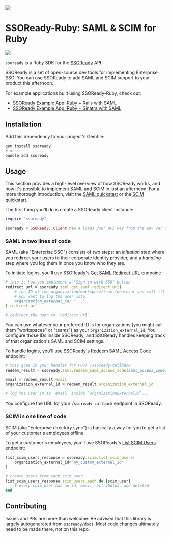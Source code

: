 ![](https://i.imgur.com/OhtkhbJ.png)

# SSOReady-Ruby: SAML & SCIM for Ruby

[![](https://img.shields.io/gem/v/ssoready)](https://rubygems.org/gems/ssoready)

`ssoready` is a Ruby SDK for the [SSOReady](https://ssoready.com) API.

SSOReady is a set of open-source dev tools for implementing Enterprise SSO. You
can use SSOReady to add SAML and SCIM support to your product this afternoon.

For example applications built using SSOReady-Ruby, check out:

- [SSOReady Example App: Ruby + Rails with SAML](https://github.com/ssoready/ssoready-example-app-ruby-rails-saml)
- [SSOReady Example App: Ruby + Sinatra with SAML](https://github.com/ssoready/ssoready-example-app-ruby-sinatra-saml)

## Installation

Add this dependency to your project's Gemfile:

```bash
gem install ssoready
# or
bundle add ssoready
```

## Usage

This section provides a high-level overview of how SSOReady works, and how it's
possible to implement SAML and SCIM in just an afternoon. For a more thorough
introduction, visit the [SAML
quickstart](https://ssoready.com/docs/saml/saml-quickstart) or the [SCIM
quickstart](https://ssoready.com/docs/scim/scim-quickstart).

The first thing you'll do is create a SSOReady client instance:

```rb
require "ssoready"

ssoready = SSOReady::Client.new # loads your API key from the env var SSOREADY_API_KEY
```

### SAML in two lines of code

SAML (aka "Enterprise SSO") consists of two steps: an _initiation_ step where
you redirect your users to their corporate identity provider, and a _handling_
step where you log them in once you know who they are.

To initiate logins, you'll use SSOReady's [Get SAML Redirect
URL](https://ssoready.com/docs/api-reference/saml/get-saml-redirect-url)
endpoint:

```rb
# this is how you implement a "Sign in with SSO" button
redirect_url = ssoready.saml.get_saml_redirect_url(
    # the ID of the organization/workspace/team (whatever you call it)
    # you want to log the user into
    organization_external_id: "..."
).redirect_url

# redirect the user to `redirect_url`...
```

You can use whatever your preferred ID is for organizations (you might call them
"workspaces" or "teams") as your `organization_external_id`. You configure those
IDs inside SSOReady, and SSOReady handles keeping track of that organization's
SAML and SCIM settings.

To handle logins, you'll use SSOReady's [Redeem SAML Access
Code](https://ssoready.com/docs/api-reference/saml/redeem-saml-access-code) endpoint:

```rb
# this goes in your handler for POST /ssoready-callback
redeem_result = ssoready.saml.redeem_saml_access_code(saml_access_code: "saml_access_code_...")

email = redeem_result.email
organization_external_id = redeem_result.organization_external_id

# log the user in as `email` inside `organizationExternalId`...
```

You configure the URL for your `/ssoready-callback` endpoint in SSOReady.

### SCIM in one line of code

SCIM (aka "Enterprise directory sync") is basically a way for you to get a list
of your customer's employees offline.

To get a customer's employees, you'll use SSOReady's [List SCIM
Users](https://ssoready.com/docs/api-reference/scim/list-scim-users) endpoint:

```rb
list_scim_users_response = ssoready.scim.list_scim_users(
    organization_external_id="my_custom_external_id"
)

# create users from each scim user
list_scim_users_response.scim_users.each do |scim_user|
    # every scim_user has an id, email, attributes, and deleted
end
```

## Contributing

Issues and PRs are more than welcome. Be advised that this library is largely
autogenerated from [`ssoready/docs`](https://github.com/ssoready/docs). Most
code changes ultimately need to be made there, not on this repo.
